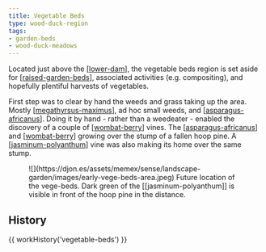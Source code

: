 ```yaml
---
title: Vegetable Beds
type: wood-duck-region
tags:
- garden-beds
- wood-duck-meadows
---
```


Located just above the [[lower-dam]], the vegetable beds region is set aside for [[raised-garden-beds]], associated activities (e.g. compositing), and hopefully plentiful harvests of vegetables. 

First step was to clear by hand the weeds and grass taking up the area. Mostly [[megathyrsus-maximus]], ad hoc small weeds, and [[asparagus-africanus]]. Doing it by hand - rather than a weedeater - enabled the discovery of a couple of [[wombat-berry]] vines. The [[asparagus-africanus]] and [[wombat-berry]] growing over the stump of a fallen hoop pine. A [[jasminum-polyanthum]] vine was also making its home over the same stump.

<figure markdown>
![](https://djon.es/assets/memex/sense/landscape-garden/images/early-vege-beds-area.jpeg)
<caption>Future location of the vege-beds. Dark green of the [[jasminum-polyanthum]] is visible in front of the hoop pine in the distance.</caption>
</figure>

## History

{{ workHistory('vegetable-beds') }}

[//begin]: # "Autogenerated link references for markdown compatibility"
[lower-dam]: lower-dam "The lower dam"
[raised-garden-beds]: techniques/raised-garden-beds "Raised garden beds"
[megathyrsus-maximus]: plants/megathyrsus-maximus "Megathyrsus maximus (Guinea grass)"
[asparagus-africanus]: plants/asparagus-africanus "Asparagus africanus (Climbing asparagus fern)"
[wombat-berry]: plants/wombat-berry "Wombat Berry"
[jasminum-polyanthum]: plants/jasminum-polyanthum "Jasminum polyanthum (Pink Jasmine)"
[//end]: # "Autogenerated link references"